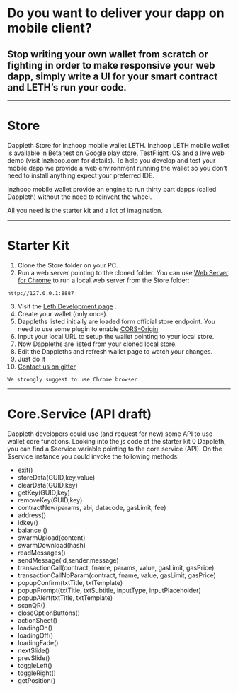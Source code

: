 # Do you want to deliver your dapp on mobile client?
## Stop writing your own wallet  from scratch or fighting in order to make responsive your web dapp, simply write a UI for your smart contract and LETH’s run your code.
- - - -
# Store
Dappleth Store for Inzhoop mobile wallet LETH.
Inzhoop LETH mobile wallet is available in Beta test on Google play store, TestFlight iOS and a live web demo (visit Inzhoop.com for details).
To help you develop and test your mobile dapp we provide a web environment running the wallet so you don’t need to install anything expect your preferred IDE.

Inzhoop mobile wallet provide an engine to run thirty part dapps (called Dappleth) without the need to reinvent the wheel.

All you need is the starter kit and a lot of imagination.
- - - -
# Starter Kit
1. Clone the Store folder on your PC.
2. Run a web server pointing to the cloned folder.
You can use [Web Server for Chrome](https://chrome.google.com/webstore/detail/web-server-for-chrome/ofhbbkphhbklhfoeikjpcbhemlocgigb) to run a local web server from the Store folder:
```
http://127.0.0.1:8887
```

3. Visit the [Leth Development page](http://leth.inzhoop.com/development.html) .
4. Create your wallet (only once).
5. Dappleths listed initially are loaded form official store endpoint.
   You need to use some plugin to enable [CORS-Origin](https://chrome.google.com/webstore/detail/allow-control-allow-origi/nlfbmbojpeacfghkpbjhddihlkkiljbi) 
6. Input your local URL to setup the wallet pointing to your local store.
7. Now Dappleths are listed from your cloned local store.
8. Edit the Dappleths and refresh wallet page to watch your changes.
9. Just do It
10. [Contact us on gitter](https://gitter.im/inzhoop-leth/dappleths?utm_source=share-link&utm_medium=link&utm_campaign=share-link)

```
We strongly suggest to use Chrome browser
``````

- - - -
# Core.Service (API draft)
Dappleth developers could use (and request for new) some API to use wallet core functions.  Looking into the js code of the starter kit 0 Dappleth, you can find a $service variable  pointing to the core service (API).
On the $service instance you could invoke the following methods:

- exit()
- storeData(GUID,key,value)
- clearData(GUID,key)
- getKey(GUID,key)
- removeKey(GUID,key)
- contractNew(params, abi, datacode, gasLimit, fee)
- address()
- idkey()
- balance ()
- swarmUpload(content)
- swarmDownload(hash) 
- readMessages()
- sendMessage(id,sender,message)
- transactionCall(contract, fname, params, value, gasLimit, gasPrice)
- transactionCallNoParam(contract, fname, value, gasLimit, gasPrice)
- popupConfirm(txtTitle, txtTemplate)
- popupPrompt(txtTitle, txtSubtitle, inputType, inputPlaceholder)
- popupAlert(txtTitle, txtTemplate)
- scanQR() 
- closeOptionButtons()
- actionSheet()
- loadingOn()
- loadingOff()
- loadingFade()
- nextSlide()
- prevSlide()
- toggleLeft()
- toggleRight()
- getPosition()
